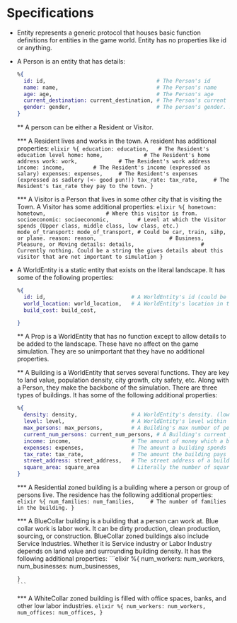 # Specifications

* Entity represents a generic protocol that houses basic function definitions for entities in the game world. Entity has no properties like id or anything.

* A Person is an entity that has details:
  ```elixir
  %{ 
    id: id,                                   # The Person's id
    name: name,                               # The Person's name
    age: age,                                 # The Person's age
    current_destination: current_destination, # The Person's current destination (can be nil)
    gender: gender,                           # The person's gender. Serves no simulation purpose. 
  }
  ```

  ** A person can be either a Resident or Visitor.

    *** A Resident lives and works in the town. A resident has additional properties:
      ```elixir
      %{
        education: education,   # The Resident's education level
        home: home,             # The Resident's home address
        work: work,             # The Resident's work address
        income: income,         # The Resident's income (expressed as salary)
        expenses: expenses,     # The Resident's expenses (expressed as sadlery (<- good pun!))
        tax_rate: tax_rate,     # The Resident's tax_rate they pay to the town.
      }
      ```

    *** A Visitor is a Person that lives in some other city that is visiting the Town. A Visitor has some additional properties:
      ```elixir
      %{
        hometown: hometown,                   # Where this visitor is from.
        socioeconomic: socioeconomic,         # Level at which the Visitor spends (Upper class, middle class, low class, etc.)
        mode_of_transport: mode_of_transport, # Could be car, train, sihp, or plane.
        reason: reason,                       # Business, Pleasure, or Moving
        details: details,                     # Currently nothing. Could be a string the gives details about this visitor that are not important to simulation
      }
      ```

* A WorldEntity is a static entity that exists on the literal landscape. It has some of the following properties:
  ```elixir
  %{
    id: id,                           # A WorldEntity's id (could be same id as Person)
    world_location: world_location,   # A WorldEntity's location in the game town based on a cartisean plane.
    build_cost: build_cost,

  }
  ```

  ** A Prop is a WorldEntity that has no function except to allow details to be added to the landscape. These have no affect on the game simulation. They are so unimportant that they have no additional properties. 

  ** A Building is a WorldEntity that serves several functions. They are key to land value, population density, city growth, city safety, etc. Along with a Person, they make the backbone of the simulation. There are three types of buildings. It has some of the following additional properties:
    ```elixir
    %{
      density: density,                 # A WorldEntity's density. (low, medium, high)
      level: level,                     # A WorldEntity's level within their density. This is tied to a land area's land value. Like socioeconomic value, but for buildings.
      max_persons: max_persons,         # A Building's max number of persons it can hold.
      current_num_persons: current_num_persons, # A Building's current population. In commercial, this is number of avg customers + workers. In residential, it is number or people living there. In the industrial and office space, it is number of workers only. This can be above max_persons which causes bad things for building.
      income: income,                   # The amount of money which a business takes in (expressed as yeary report)
      expenses: expenses,               # The amount a building spends on yearly expenses.
      tax_rate: tax_rate,               # The amount the building pays to the town in a year.
      street_address: street_address,   # The street address of a building. Just like an address in real life.
      square_area: square_area          # Literally the number of squares this building takes up.
    }
    ```

    *** A Residential zoned building is a building where a person or group of persons live. The residence has the following additional properties:
      ```elixir
      %{
        num_families: num_families,     # The number of families in the building.
      }
      ```

    *** A BlueCollar building is a building that a person can work at. Blue collar work is labor work. It can be dirty production, clean production, sourcing, or construction. BlueCollar zoned buildings also include Service Industries. Whether it is Service industry or Labor Industry depends on land value and surrounding building density. It has the following additional properties:
      ```elixir
      %{
      num_workers: num_workers,
      num_businesses: num_businesses,

      }
      ```

    *** A WhiteCollar zoned building is filled with office spaces, banks, and other low labor industries. 
      ```elixir
      %{
        num_workers: num_workers,
        num_offices: num_offices,
      }
      ```

    
  